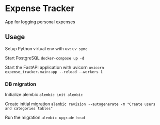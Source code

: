 # Expense Tracker 

App for logging personal expenses 


## Usage 

Setup Python virtual env with uv: `uv sync`

Start PostgreSQL `docker-compose up -d`

Start the FastAPI application with uvicorn `uvicorn expense_tracker.main:app --reload --workers 1`

### DB migration

Initialize alembic `alembic init alembic`

Create initial migration
`alembic revision --autogenerate -m "Create users and categories tables"`

Run the migration
`alembic upgrade head`